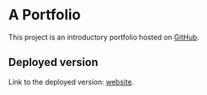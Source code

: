 # A Portfolio

This project is an introductory portfolio hosted on [GitHub](github.com).

## Deployed version

Link to the deployed version: [website](https://kaelo-brandon-mokalake.github.io/portfolio/).
